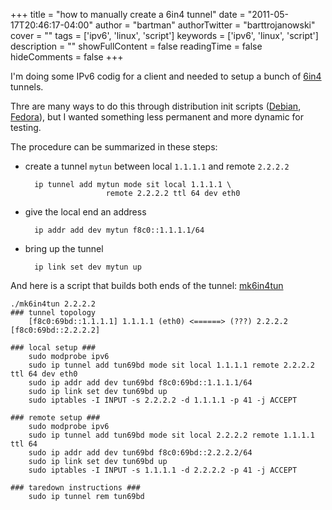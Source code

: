 +++
title = "how to manually create a 6in4 tunnel"
date = "2011-05-17T20:46:17-04:00"
author = "bartman"
authorTwitter = "barttrojanowski"
cover = ""
tags = ['ipv6', 'linux', 'script']
keywords = ['ipv6', 'linux', 'script']
description = ""
showFullContent = false
readingTime = false
hideComments = false
+++

I'm doing some IPv6 codig for a client and needed to setup a bunch of [6in4](http://en.wikipedia.org/wiki/6in4) tunnels.

Thre are many ways to do this through distribution init scripts ([Debian](http://wiki.debian.org/DebianIPv6), [Fedora](http://dice.neko-san.net/2011/03/fedora-sysconfig-for-6in4-tunnel-router/)), but I wanted something less permanent and more dynamic for testing.

The procedure can be summarized in these steps:

- create a tunnel `mytun` between local `1.1.1.1` and remote `2.2.2.2`

        ip tunnel add mytun mode sit local 1.1.1.1 \
                        remote 2.2.2.2 ttl 64 dev eth0

- give the local end an address

        ip addr add dev mytun f8c0::1.1.1.1/64

- bring up the tunnel

        ip link set dev mytun up

<!--more-->

And here is a script that builds both ends of the tunnel: [mk6in4tun](http://git.jukie.net/snippets.git/tree/mk6in4tun/mk6in4tun)

    ./mk6in4tun 2.2.2.2
    ### tunnel topology
        [f8c0:69bd::1.1.1.1] 1.1.1.1 (eth0) <======> (???) 2.2.2.2 [f8c0:69bd::2.2.2.2]

    ### local setup ###
        sudo modprobe ipv6
        sudo ip tunnel add tun69bd mode sit local 1.1.1.1 remote 2.2.2.2 ttl 64 dev eth0
        sudo ip addr add dev tun69bd f8c0:69bd::1.1.1.1/64
        sudo ip link set dev tun69bd up
        sudo iptables -I INPUT -s 2.2.2.2 -d 1.1.1.1 -p 41 -j ACCEPT

    ### remote setup ###
        sudo modprobe ipv6
        sudo ip tunnel add tun69bd mode sit local 2.2.2.2 remote 1.1.1.1 ttl 64 
        sudo ip addr add dev tun69bd f8c0:69bd::2.2.2.2/64
        sudo ip link set dev tun69bd up
        sudo iptables -I INPUT -s 1.1.1.1 -d 2.2.2.2 -p 41 -j ACCEPT

    ### taredown instructions ###
        sudo ip tunnel rem tun69bd

